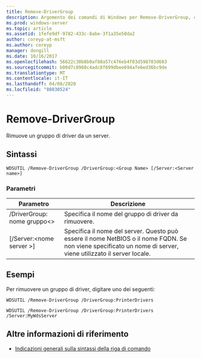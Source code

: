 ```yaml
---
title: Remove-DriverGroup
description: Argomento dei comandi di Windows per Remove-DriverGroup, che rimuove un gruppo di driver da un server.
ms.prod: windows-server
ms.topic: article
ms.assetid: 1fefe9df-9782-433c-8abe-3f1a35e50da2
author: coreyp-at-msft
ms.author: coreyp
manager: dongill
ms.date: 10/16/2017
ms.openlocfilehash: 56622c30b8b0af88a57c476eb4f03d598703d603
ms.sourcegitcommit: b00d7c8968c4adc8f699dbee694afe6ed36bc9de
ms.translationtype: MT
ms.contentlocale: it-IT
ms.lasthandoff: 04/08/2020
ms.locfileid: "80830524"
---
```

# <a name="remove-drivergroup"></a>Remove-DriverGroup

Rimuove un gruppo di driver da un server.

## <a name="syntax"></a>Sintassi

```
WDSUTIL /Remove-DriverGroup /DriverGroup:<Group Name> [/Server:<Server name>]
```

### <a name="parameters"></a>Parametri

|Parametro|Descrizione|
|---------|-----------|
|/DriverGroup: nome gruppo\<>|Specifica il nome del gruppo di driver da rimuovere.|
|[/Server:\<nome server >]|Specifica il nome del server. Questo può essere il nome NetBIOS o il nome FQDN. Se non viene specificato un nome di server, viene utilizzato il server locale.|

## <a name="examples"></a><a name=BKMK_examples></a>Esempi

Per rimuovere un gruppo di driver, digitare uno dei seguenti:
```
WDSUTIL /Remove-DriverGroup /DriverGroup:PrinterDrivers
```
```
WDSUTIL /Remove-DriverGroup /DriverGroup:PrinterDrivers /Server:MyWdsServer
```

## <a name="additional-references"></a>Altre informazioni di riferimento

- [Indicazioni generali sulla sintassi della riga di comando](command-line-syntax-key.md)